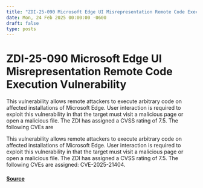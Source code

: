 ```yaml
---
title: "ZDI-25-090 Microsoft Edge UI Misrepresentation Remote Code Execution Vulnerability"
date: Mon, 24 Feb 2025 00:00:00 -0600
draft: false
type: posts
---
```

# ZDI-25-090 Microsoft Edge UI Misrepresentation Remote Code Execution Vulnerability





This vulnerability allows remote attackers to execute arbitrary code on affected installations of Microsoft Edge. User interaction is required to exploit this vulnerability in that the target must visit a malicious page or open a malicious file. The ZDI has assigned a CVSS rating of 7.5. The following CVEs are

This vulnerability allows remote attackers to execute arbitrary code on affected installations of Microsoft Edge. User interaction is required to exploit this vulnerability in that the target must visit a malicious page or open a malicious file. The ZDI has assigned a CVSS rating of 7.5. The following CVEs are assigned: CVE-2025-21404.

#### [Source](http://www.zerodayinitiative.com/advisories/ZDI-25-090/)

